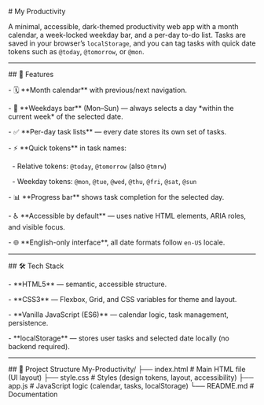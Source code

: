 \# My Productivity



A minimal, accessible, dark-themed productivity web app with a month calendar, a week-locked weekday bar, and a per-day to-do list. Tasks are saved in your browser’s `localStorage`, and you can tag tasks with quick date tokens such as `@today`, `@tomorrow`, or `@mon`.



---



\## 🚀 Features

\- 🗓️ \*\*Month calendar\*\* with previous/next navigation.

\- 📅 \*\*Weekdays bar\*\* (Mon–Sun) — always selects a day \*within the current week\* of the selected date.

\- ✅ \*\*Per-day task lists\*\* — every date stores its own set of tasks.

\- ⚡ \*\*Quick tokens\*\* in task names:  

&nbsp; - Relative tokens: `@today`, `@tomorrow` (also `@tmrw`)  

&nbsp; - Weekday tokens: `@mon`, `@tue`, `@wed`, `@thu`, `@fri`, `@sat`, `@sun`

\- 📊 \*\*Progress bar\*\* shows task completion for the selected day.

\- ♿ \*\*Accessible by default\*\* — uses native HTML elements, ARIA roles, and visible focus.

\- 🌐 \*\*English-only interface\*\*, all date formats follow `en-US` locale.



---



\## 🛠️ Tech Stack

\- \*\*HTML5\*\* — semantic, accessible structure.

\- \*\*CSS3\*\* — Flexbox, Grid, and CSS variables for theme and layout.

\- \*\*Vanilla JavaScript (ES6)\*\* — calendar logic, task management, persistence.

\- \*\*localStorage\*\* — stores user tasks and selected date locally (no backend required).



---



\## 📁 Project Structure
My-Productivity/
├── index.html # Main HTML file (UI layout)
├── style.css # Styles (design tokens, layout, accessibility)
├── app.js # JavaScript logic (calendar, tasks, localStorage)
└── README.md # Documentation


